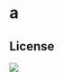 
  # a

  
  ## License

  <a href='https://choosealicense.com/licenses/mit' style='text-decoration:none' ><img src='https://img.shields.io/badge/License-MIT-green' /></a>
  

